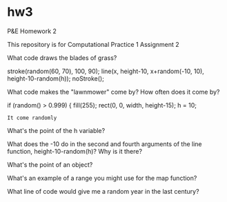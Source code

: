 # hw3

P&E Homework 2

This repository is for Computational Practice 1 Assignment 2

What code draws the blades of grass?

stroke(random(60, 70), 100, 90);
line(x, height-10, x+random(-10, 10), height-10-random(h));
noStroke();

What code makes the "lawnmower" come by? How often does it come by?

  if (random() > 0.999) {
    fill(255);
    rect(0, 0, width, height-15);
    h = 10;
    
    It come randomly

What's the point of the h variable?

What does the -10 do in the second and fourth arguments of the line function, height-10-random(h)? Why is it there?

What's the point of an object?

What's an example of a range you might use for the map function?

What line of code would give me a random year in the last century?
